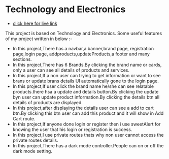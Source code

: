 # Technology and Electronics

-    [click here for live link](https://techbd-shop.web.app/)

This project is based on Technology and Electronics. Some useful features of my project written in below :-

-    In this project,There has a navbar,a banner,brand page, registration page,login page, addproducts,updateProducts,a footer and many sections.
-    In this project,There has 6 Brands.By clicking the brand name or cards, only a user can see all details of products and services.
-    In this project,If a non user can trying to get information or want to see brans or update brans details UI automatically gone to the login page.
-    In this project,If user click the brand name he/she can see relatable products.there hsa a update and details button.By clicking the update byn user can update product information.By clicking the details btn all details of products are displayed.
-    In this project,after displaying the details user can see a add to cart btn.By clicking this btn user can add this product and it will show in Add Cart route.
-    In this project,If anyone done login or register then i use sweetAlert for knowing the user that his login or registration is success.
-    In this project,I use private routes thats why non user cannot access the private routes details.
-    In this project,There has a dark mode controller.People can on or off the dark mode setting.
